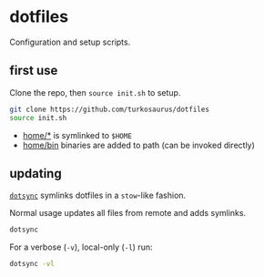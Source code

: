 # dotfiles

Configuration and setup scripts.

## first use
Clone the repo, then `source init.sh` to setup.

```bash
git clone https://github.com/turkosaurus/dotfiles
source init.sh
```
- [home/*](home) is symlinked to `$HOME`
- [home/bin](home/bin) binaries are added to path (can be invoked directly)

## updating

[`dotsync`](home/bin/dotsync) symlinks dotfiles in a `stow`-like fashion.

Normal usage updates all files from remote and adds symlinks.
```bash
dotsync
```

For a verbose (`-v`), local-only (`-l`) run:
```bash
dotsync -vl
```

